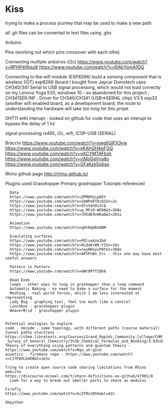# Kiss
trying to make a process journey that may be used to make a new path

all .gh files can be converted to text files using .ghx


Arduino

  Pins (working out which pins crossover with each othe)
  
  
  Connecting multiple arduinos (i2c)
    https://www.youtube.com/watch?v=RPHP4fAisz8
    https://www.youtube.com/watch?v=6IAkYpmA1DQ
    
  Connecting to the wifi module (ESP8266)
        build a sensing component that is wireless (IOT)
        esp8266 (board I bought from Jaycar Duinotech uses CH340/341 Serial to USB signal processing, which would not load correctly on my Lenova Yoga 530, windows 10 - so abandoned for this project
          ; CH341SER.INF
          ; Driver for CH340/CH341 (USB=>SERIAL chip) V3.5
      esp32 (another wifi enabled board, as a development board, the route to understanding the hardware will take too long for this projet
  
  DHT11 with interupt - looked on github for code that uses an interupt to bypass the delay of 1 hz
      
  
  signal processing 
    rs485, i2c, wifi, ICSP-USB (SERIAL)
    
    
    
  Braccio
   https://www.youtube.com/watch?v=xwg6QIFX3yw
   https://www.youtube.com/watch?v=eKAhQHApFGQ
   https://www.youtube.com/watch?v=qXCYMTAFbzk
   https://www.youtube.com/watch?v=xiMoGeVya8o
   https://www.youtube.com/watch?v=GFa6zeSobao
  
Rhino
github page
http://rhino.github.io/

  Plugins used
    Grasshopper
      Primary grashopper Tutorials referenced

      Data
      https://www.youtube.com/watch?v=ZPM6Ppip6EY
      https://www.youtube.com/watch?v=SmNPxKTDcQI&t=2s
      https://www.youtube.com/watch?v=9TvVahUs3cQ
      https://www.youtube.com/watch?v=q_MFx9-WO90&t=360s
      https://www.youtube.com/watch?v=lH5dE9vHKwQ&t=201s

      Animation
      https://www.youtube.com/watch?v=qHtRqGRnDBM
      
      Evaulating surfaces
      https://www.youtube.com/watch?v=PQlseAzm1b4
      https://www.youtube.com/watch?v=RLQuKrW9-YI&t=16s
      https://www.youtube.com/watch?v=nayHHsyuP0Y&t=368s
      https://www.youtube.com/watch?v=AP5PxBn_5rc - this one may have most useful answers
      
      Pattern in Pattern
      https://www.youtube.com/watch?v=dWt8PfYZOh8
      
      Dead Ends
      loops - other ways to loop in grashopper than a loop command
      Automatic Baking - no need to bake a surface for the moment
      Meshing - real world forces, which I am less interested at representing
      Lady Bug - graphing tool, feel too much like a control
      Lunchbox - grasshopper plugin
      WeaverBrid - grasshopper plugin


    Potential analogies to explore
    code - decode - same topology, with different paths (course material)
    tunnel paths electrons - https://chem.libretexts.org/Courses/Grand_Rapids_Community_College/CHM_120_-_Survey_of_General_Chemistry/3%3A_Chemical_Formulas_and_Bonding/3.03%3A_Chemical_Bonds
    Theory of everything using patterns and quantam theory - https://www.youtube.com/watch?v=Rqu_uV-gIcU
    auxetics - firemans rope - https://www.youtube.com/watch?v=tJ7PdXLb4O8&t=163s

    Tring to create open source code sharing limitations from Rhino website
    https://discourse.mcneel.com/t/share-definitions-on-github/47965/8
      Look for a way to break out smaller parts to share as modules
    
    Firefly
    https://www.youtube.com/watch?v=5cZYRzsR5Uw&t=42s
    
    Ghpython
